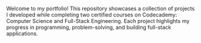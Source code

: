 Welcome to my portfolio!
This repository showcases a collection of projects I developed while completing two certified courses on Codecademy: Computer Science and Full-Stack Engineering. Each project highlights my progress in programming, problem-solving, and building full-stack applications.
